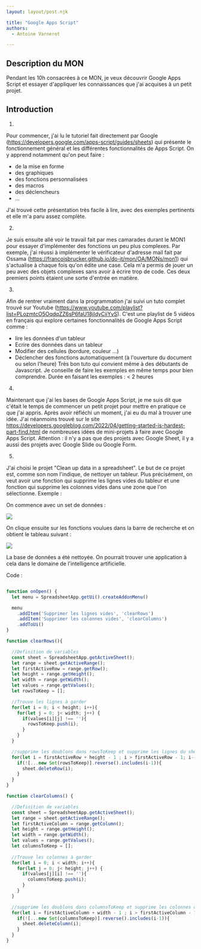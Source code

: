 ```yaml
---
layout: layout/post.njk

title: "Google Apps Script"
authors:
  - Antoine Varnerot

---
```


## Description du MON

Pendant les 10h consacrées à ce MON, je veux découvrir Google Apps Script et essayer d'appliquer les connaissances que j'ai acquises à un petit projet.  

## Introduction

1. 

Pour commencer, j'ai lu le tutoriel fait directement par Google (https://developers.google.com/apps-script/guides/sheets) qui présente le fonctionnement général et les différentes fonctionnalités de Apps Script. On y apprend notamment qu'on peut faire :

- de la mise en forme
- des graphiques
- des fonctions personnalisées
- des macros
- des déclencheurs
- ...

J'ai trouvé cette présentation très facile à lire, avec des exemples pertinents et elle m'a paru assez complète.

2. 

Je suis ensuite allé voir le travail fait par mes camarades durant le MON1 pour essayer d'implémenter des fonctions un peu plus complexes. Par exemple, j'ai réussi à implémenter le vérificateur d'adresse mail fait par Ossama (https://francoisbrucker.github.io/do-it/mon/OA/MONs/mon1) qui s'actualise à chaque fois qu'on édite une case. Cela m'a permis de jouer un peu avec des objets complexes sans avoir à écrire trop de code.
Ces deux premiers points étaient une sorte d'entrée en matière. 

3. 

Afin de rentrer vraiment dans la programmation j'ai suivi un tuto complet trouvé sur Youtube (https://www.youtube.com/playlist?list=PLozmtcO5OqdqZZ6sP6faU18jIdyCiiYvS). C'est une playlist de 5 vidéos en français qui explore certaines fonctionnalités de Google Apps Script comme :

- lire les données d'un tableur
- Ecrire des données dans un tableur
- Modifier des cellules (bordure, couleur ...) 
- Déclencher des fonctions automatiquement (à l'ouverture du document ou selon l'heure)
Très bon tuto qui convient même à des débutants de Javascript. Je conseille de faire les exemples en même temps pour bien comprendre. Durée en faisant les exemples : < 2 heures 

4. 

Maintenant que j'ai les bases de Google Apps Script, je me suis dit que c'était le temps de commencer un petit projet pour mettre en pratique ce que j'ai appris. Après avoir réfléchi un moment, j'ai eu du mal à trouver une idée. J'ai néanmoins trouvé sur le site https://developers.googleblog.com/2022/04/getting-started-is-hardest-part-find.html de nombreuses idées de mini-projets à faire avec Google Apps Script. 
Attention : il n'y a pas que des projets avec Google Sheet, il y a aussi des projets avec Google Slide ou Google Form.

5. 

J'ai choisi le projet "Clean up data in a spreadsheet". 
Le but de ce projet est, comme son nom l'indique, de nettoyer un tableur.
Plus précisément, on veut avoir une fonction qui supprime les lignes vides du tableur et une fonction qui supprime les colonnes vides dans une zone que l'on sélectionne.
Exemple : 

On commence avec un set de données :

  <img src="../../assets/datasetMon2.png">

  On clique ensuite sur les fonctions voulues dans la barre de recherche et on obtient le tableau suivant : 

  <img src="../../assets/datasetAfterCleaningMon2.png">

  La base de données a été nettoyée. On pourrait trouver une application à cela dans le domaine de l'intelligence artificielle.

Code : 

```javascript 

function onOpen() {
  let menu = SpreadsheetApp.getUi().createAddonMenu()

  menu
    .addItem('Supprimer les lignes vides', 'clearRows')
    .addItem('Supprimer les colonnes vides', 'clearColumns')
    .addToUi()
}

function clearRows(){

  //Definition de variables
  const sheet = SpreadsheetApp.getActiveSheet();
  let range = sheet.getActiveRange();
  let firstActiveRow = range.getRow();
  let height = range.getHeight();
  let width = range.getWidth();
  let values = range.getValues();
  let rowsToKeep = [];

  //Trouve les lignes à garder
  for(let i = 0; i < height; i++){
    for(let j = 0; j< width; j++) {
      if(values[i][j] !== ''){
        rowsToKeep.push(i);
      } 
    }
  }

  //supprime les doublons dans rowsToKeep et supprime les lignes du sheet
  for(let i = firstActiveRow + height - 1 ; i > firstActiveRow - 1; i--){
    if(![...new Set(rowsToKeep)].reverse().includes(i-1)){
      sheet.deleteRow(i);
    }
  }
}

function clearColumns() {

  //Definition de variables
  const sheet = SpreadsheetApp.getActiveSheet();
  let range = sheet.getActiveRange();
  let firstActiveColumn = range.getColumn();
  let height = range.getHeight();
  let width = range.getWidth();
  let values = range.getValues();
  let columnsToKeep = [];
 
  //Trouve les colonnes à garder
  for(let i = 0; i < width; i++){
    for(let j = 0; j< height; j++) {
      if(values[j][i] !== ''){
        columnsToKeep.push(i);
      } 
    }
  }

  //supprime les doublons dans columnsToKeep et supprime les colonnes du sheet
  for(let i = firstActiveColumn + width - 1 ; i > firstActiveColumn - 1; i--){
    if(![...new Set(columnsToKeep)].reverse().includes(i-1)){   
      sheet.deleteColumn(i);
    }
  }
}

```